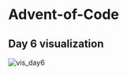 # Advent-of-Code

## Day 6 visualization
![vis_day6](https://user-images.githubusercontent.com/25322338/205977426-30c9c324-7050-4393-8487-8ba9266425de.gif)
